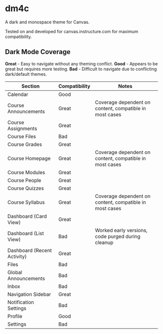 # dm4c

A dark and monospace theme for Canvas.

Tested on and developed for canvas.instructure.com for maximum compatibility.

## Dark Mode Coverage

**Great** - Easy to navigate without any theming conflict.
**Good** - Appears to be great but requires more testing.
**Bad** - Difficult to navigate due to conflicting dark/default themes.

| Section                     | Compatibility | Notes                                                   |
| --------------------------- | ------------- | ------------------------------------------------------- |
| Calendar                    | Good          |                                                         |
| Course Announcements        | Great         | Coverage dependent on content, compatible in most cases |
| Course Assignments          | Great         |                                                         |
| Course Files                | Bad           |                                                         |
| Course Grades               | Great         |                                                         |
| Course Homepage             | Great         | Coverage dependent on content, compatible in most cases |
| Course Modules              | Great         |                                                         |
| Course People               | Great         |                                                         |
| Course Quizzes              | Great         |                                                         |
| Course Syllabus             | Great         | Coverage dependent on content, compatible in most cases |
| Dashboard (Card View)       | Great         |                                                         |
| Dashboard (List View)       | Bad           | Worked early versions, code purged during cleanup       |
| Dashboard (Recent Activity) | Great         |                                                         |
| Files                       | Bad           |                                                         |
| Global Announcements        | Bad           |                                                         |
| Inbox                       | Bad           |                                                         |
| Navigation Sidebar          | Great         |                                                         |
| Notification Settings       | Bad           |                                                         |
| Profile                     | Good          |                                                         |
| Settings                    | Bad           |                                                         |

